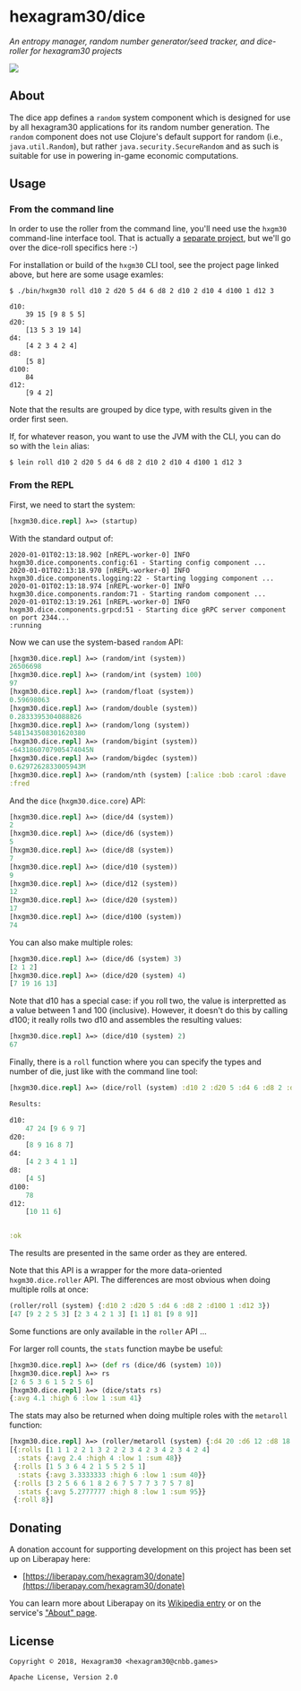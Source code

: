 # hexagram30/dice

*An entropy manager, random number generator/seed tracker, and dice-roller for hexagram30 projects*

[![][logo]][logo-large]


## About

The dice app defines a `random` system component which is designed for use by
all hexagram30 applications for its random number generation. The `random`
component does not use Clojure's default support for random (i.e.,
`java.util.Random`), but rather `java.security.SecureRandom` and as such is
suitable for use in powering in-game economic computations.


## Usage

### From the command line

In order to use the roller from the command line, you'll need use the `hxgm30`
command-line interface tool. That is actually a [separate project][hxgm30-cli],
but we'll go over the dice-roll specifics here :-)

For installation or build of the `hxgm30` CLI tool, see the project page linked
above, but here are some usage examles:

```
$ ./bin/hxgm30 roll d10 2 d20 5 d4 6 d8 2 d10 2 d10 4 d100 1 d12 3
```
```
d10:
    39 15 [9 8 5 5]
d20:
    [13 5 3 19 14]
d4:
    [4 2 3 4 2 4]
d8:
    [5 8]
d100:
    84
d12:
    [9 4 2]

```

Note that the results are grouped by dice type, with results given in the order
first seen.


If, for whatever reason, you want to use the JVM with the CLI, you can do so
with the `lein` alias:

```
$ lein roll d10 2 d20 5 d4 6 d8 2 d10 2 d10 4 d100 1 d12 3
```


### From the REPL

First, we need to start the system:
```clj
[hxgm30.dice.repl] λ=> (startup)
```

With the standard output of:
```
2020-01-01T02:13:18.902 [nREPL-worker-0] INFO hxgm30.dice.components.config:61 - Starting config component ...
2020-01-01T02:13:18.970 [nREPL-worker-0] INFO hxgm30.dice.components.logging:22 - Starting logging component ...
2020-01-01T02:13:18.974 [nREPL-worker-0] INFO hxgm30.dice.components.random:71 - Starting random component ...
2020-01-01T02:13:19.261 [nREPL-worker-0] INFO hxgm30.dice.components.grpcd:51 - Starting dice gRPC server component on port 2344...
:running

```

Now we can use the system-based `random` API:

```clj
[hxgm30.dice.repl] λ=> (random/int (system))
26506698
[hxgm30.dice.repl] λ=> (random/int (system) 100)
97
[hxgm30.dice.repl] λ=> (random/float (system))
0.59698063
[hxgm30.dice.repl] λ=> (random/double (system))
0.2833395304088826
[hxgm30.dice.repl] λ=> (random/long (system))
5481343508301620380
[hxgm30.dice.repl] λ=> (random/bigint (system))
-6431860707905474045N
[hxgm30.dice.repl] λ=> (random/bigdec (system))
0.6297262833005943M
[hxgm30.dice.repl] λ=> (random/nth (system) [:alice :bob :carol :dave :eve :fred])
:fred
```

And the `dice` (`hxgm30.dice.core`) API:

```clj
[hxgm30.dice.repl] λ=> (dice/d4 (system))
2
[hxgm30.dice.repl] λ=> (dice/d6 (system))
5
[hxgm30.dice.repl] λ=> (dice/d8 (system))
7
[hxgm30.dice.repl] λ=> (dice/d10 (system))
9
[hxgm30.dice.repl] λ=> (dice/d12 (system))
12
[hxgm30.dice.repl] λ=> (dice/d20 (system))
17
[hxgm30.dice.repl] λ=> (dice/d100 (system))
74
```

You can also make multiple roles:

```clj
[hxgm30.dice.repl] λ=> (dice/d6 (system) 3)
[2 1 2]
[hxgm30.dice.repl] λ=> (dice/d20 (system) 4)
[7 19 16 13]
```


Note that d10 has a special case: if you roll two, the value is interpretted as
a value between 1 and 100 (inclusive). However, it doesn't do this by calling
d100; it really rolls two d10 and assembles the resulting values:

```clj
[hxgm30.dice.repl] λ=> (dice/d10 (system) 2)
67
```

Finally, there is a `roll` function where you can specify the types and number
of die, just like with the command line tool:

```clj
[hxgm30.dice.repl] λ=> (dice/roll (system) :d10 2 :d20 5 :d4 6 :d8 2 :d10 2 :d10 4 :d100 1 :d12 3)

Results:

d10:
    47 24 [9 6 9 7]
d20:
    [8 9 16 8 7]
d4:
    [4 2 3 4 1 1]
d8:
    [4 5]
d100:
    78
d12:
    [10 11 6]


:ok
```

The results are presented in the same order as they are entered.

Note that this API is a wrapper for the more data-oriented `hxgm30.dice.roller`
API. The differences are most obvious when doing multiple rolls at
once:

```clj
(roller/roll (system) {:d10 2 :d20 5 :d4 6 :d8 2 :d100 1 :d12 3})
[47 [9 2 2 5 3] [2 3 4 2 1 3] [1 1] 81 [9 8 9]]
```

Some functions are only available in the `roller` API ...

For larger roll counts, the `stats` function maybe be useful:

```clj
[hxgm30.dice.repl] λ=> (def rs (dice/d6 (system) 10))
[hxgm30.dice.repl] λ=> rs
[2 6 5 3 6 1 5 2 5 6]
[hxgm30.dice.repl] λ=> (dice/stats rs)
{:avg 4.1 :high 6 :low 1 :sum 41}
```

The stats may also be returned when doing multiple roles with the
`metaroll` function:
```clj
[hxgm30.dice.repl] λ=> (roller/metaroll (system) {:d4 20 :d6 12 :d8 18 :d20 1})
[{:rolls [1 1 1 2 2 1 3 2 2 2 3 4 2 3 4 2 3 4 2 4]
  :stats {:avg 2.4 :high 4 :low 1 :sum 48}}
 {:rolls [1 5 3 6 4 2 1 5 5 2 5 1]
  :stats {:avg 3.3333333 :high 6 :low 1 :sum 40}}
 {:rolls [3 2 5 6 6 1 8 2 6 7 5 7 7 3 7 5 7 8]
  :stats {:avg 5.2777777 :high 8 :low 1 :sum 95}}
 {:roll 8}]
```


## Donating

A donation account for supporting development on this project has been set up
on Liberapay here:

* [https://liberapay.com/hexagram30/donate](https://liberapay.com/hexagram30/donate)

You can learn more about Liberapay on its [Wikipedia entry][libera-wiki] or on the
service's ["About" page][libera-about].

[libera-wiki]: https://en.wikipedia.org/wiki/Liberapay
[libera-about]: https://liberapay.com/about/


## License

```
Copyright © 2018, Hexagram30 <hexagram30@cnbb.games>

Apache License, Version 2.0
```

<!-- Named page links below: /-->

[logo]: https://raw.githubusercontent.com/hexagram30/resources/master/branding/logo/h30-logo-2-long-with-text-x695.png
[logo-large]: https://raw.githubusercontent.com/hexagram30/resources/master/branding/logo/h30-logo-2-long-with-text-x3440.png
[comp-event]: https://github.com/hexagram30/hexagramMUSH/blob/master/src/hexagram30/mush/components/event.clj
[hxgm30-cli]: https://github.com/hexagram30/cli
